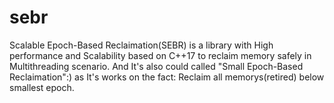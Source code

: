 # sebr
Scalable Epoch-Based Reclaimation(SEBR) is a library with High performance and Scalability based on C++17 to reclaim memory safely in Multithreading scenario.
And It's also could called "Small Epoch-Based Reclaimation":) as It's works on the fact: Reclaim all memorys(retired) below smallest epoch.
